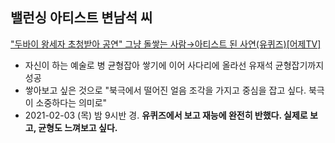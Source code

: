 

## 밸런싱 아티스트 변남석 씨

["두바이 왕세자 초청받아 공연" 그냥 돌쌓는 사람→아티스트 된 사연(유퀴즈)[어제TV]](https://entertain.v.daum.net/v/20210204060031808?x_trkm=t)

* 자신이 하는 예술로 병 균형잡아 쌓기에 이어 사다리에 올라선 유재석 균형잡기까지 성공
* 쌓아보고 싶은 것으로 "북극에서 떨어진 얼음 조각을 가지고 중심을 잡고 싶다. 북극이 소중하다는 의미로"
* 2021-02-03 (목) 밤 9시반 경. **유퀴즈에서 보고 재능에 완전히 반했다. 실제로 보고, 균형도 느껴보고 싶다.**